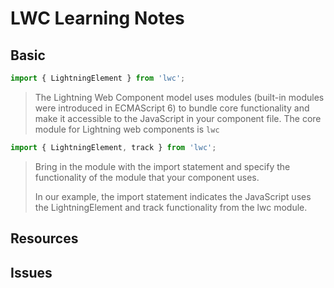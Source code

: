 # LWC Learning Notes

## Basic

```Javascript
import { LightningElement } from 'lwc';
```

> The Lightning Web Component model uses modules (built-in modules were introduced in ECMAScript 6) to bundle core functionality and make it accessible to the JavaScript in your component file. The core module for Lightning web components is `lwc`

```Javascript
import { LightningElement, track } from 'lwc';
```

> Bring in the module with the import statement and specify the functionality of the module that your component uses.
>
> In our example, the import statement indicates the JavaScript uses the LightningElement and track functionality from the lwc module.

## Resources

## Issues
